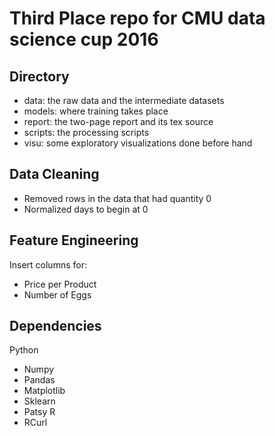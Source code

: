 # Third Place repo for CMU data science cup 2016 

## Directory 
* data: the raw data and the intermediate datasets
* models: where training takes place
* report: the two-page report and its tex source
* scripts: the processing scripts
* visu: some exploratory visualizations done before hand

## Data Cleaning
* Removed rows in the data that had quantity 0 
* Normalized days to begin at 0 

## Feature Engineering
Insert columns for:
* Price per Product
* Number of Eggs

## Dependencies
Python
* Numpy
* Pandas
* Matplotlib
* Sklearn
* Patsy 
R
* RCurl


